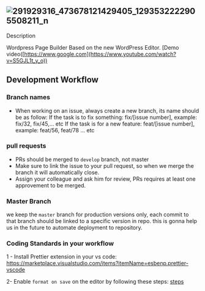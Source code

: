 
## ![291929316_473678121429405_1293532222905508211_n](https://github.com/bilouStrike/blockypqge/assets/12693924/38b13c3e-0984-4e38-ab60-74541228a7a6)
Description

Wordpress Page Builder Based on the new WordPress Editor.
[Demo video([https://www.google.com](https://www.youtube.com/watch?v=S5GJL1t_y_o))
## Development Workflow

### Branch names

-   When working on an issue, always create a new branch, its name should be as follow:
    If the task is to fix something: fix/[issue number], example: fix/32, fix/45,... etc
    If the task is for a new feature: feat/[issue number], example: feat/56, feat/78 ... etc

### pull requests

-   PRs should be merged to `develop` branch, not master
-   Make sure to link the issue to your pull request, so when we merge the branch it will automatically close.
-   Assign your colleague and ask him for review, PRs requires at least one approvement to be merged.

### Master Branch

we keep the `master` branch for production versions only, each commit to that branch should be linked to a specific version in repo.
this is gonna help us in the future to automate deployment to repository.

### Coding Standards in your workflow

1 - Install Prettier extension in your vs code: https://marketplace.visualstudio.com/items?itemName=esbenp.prettier-vscode

2- Enable `format on save` on the editor by following these steps: [steps](https://stackoverflow.com/questions/39494277/how-do-you-format-code-on-save-in-vs-code#answer-54665086)
